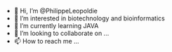 - 👋 Hi, I’m @PhilippeLeopoldie
- 👀 I’m interested in biotechnology and bioinformatics
- 🌱 I’m currently learning JAVA
- 💞️ I’m looking to collaborate on ...
- 📫 How to reach me ...

<!---
PhilippeLeopoldie/PhilippeLeopoldie is a ✨ special ✨ repository because its `README.md` (this file) appears on your GitHub profile.
You can click the Preview link to take a look at your changes.
--->
